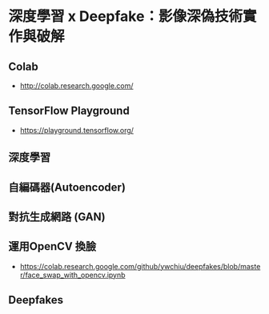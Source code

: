 # 深度學習 x Deepfake：影像深偽技術實作與破解

## Colab
- http://colab.research.google.com/

## TensorFlow  Playground
- https://playground.tensorflow.org/

## 深度學習

## 自編碼器(Autoencoder)

## 對抗生成網路 (GAN)

## 運用OpenCV 換臉
- https://colab.research.google.com/github/ywchiu/deepfakes/blob/master/face_swap_with_opencv.ipynb

## Deepfakes


